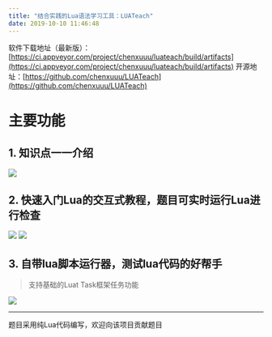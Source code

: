 ```yaml
---
title: "结合实践的Lua语法学习工具：LUATeach"
date: 2019-10-10 11:46:48
---
```


软件下载地址（最新版）：[https://ci.appveyor.com/project/chenxuuu/luateach/build/artifacts](https://ci.appveyor.com/project/chenxuuu/luateach/build/artifacts)
开源地址：[https://github.com/chenxuuu/LUATeach](https://github.com/chenxuuu/LUATeach)

# 主要功能

## 1. 知识点一一介绍

![](http://doc.openluat.com/api/static/editormd/php/../uploads/5_64416.jpg)

## 2. 快速入门Lua的交互式教程，题目可实时运行Lua进行检查

![](http://doc.openluat.com/api/static/editormd/php/../uploads/5_78126.jpg)
![](http://doc.openluat.com/api/static/editormd/php/../uploads/5_55746.jpg)

## 3. 自带lua脚本运行器，测试lua代码的好帮手

> 支持基础的Luat Task框架任务功能

![](http://doc.openluat.com/api/static/editormd/php/../uploads/5_12798.gif)

---

题目采用纯Lua代码编写，欢迎向该项目贡献题目
